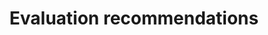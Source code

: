 ---
title: 'Evaluation recommendations'
field: 'is.evaluation.recommendations'
slug: 'is-evaluation-recommendations'
description: 'Recommendations from an evaluative study'
required: False
module: 'Evaluation'
cluster: 'Impact'
policy: 'Free value. Repeat values.'
layout: 'home'
---